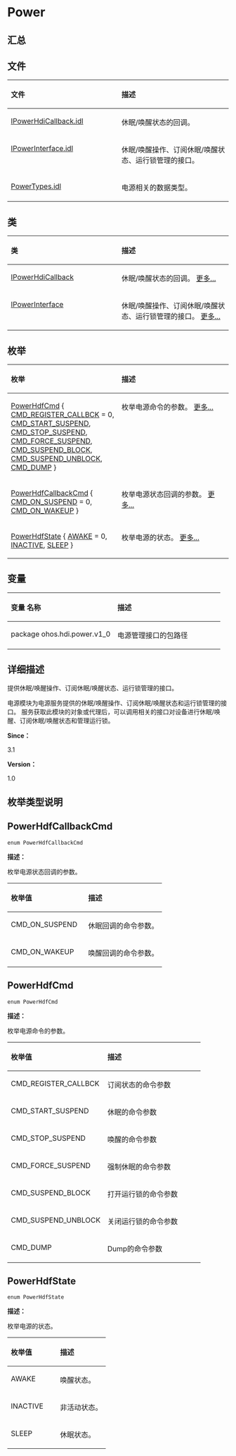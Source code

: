 # Power<a name="ZH-CN_TOPIC_0000001343120277"></a>

## **汇总**<a name="section1846352250083931"></a>

## 文件<a name="files"></a>

<a name="table1872553037083931"></a>
<table><thead align="left"><tr id="row884386546083931"><th class="cellrowborder" valign="top" width="50%" id="mcps1.1.3.1.1"><p id="p1742793041083931"><a name="p1742793041083931"></a><a name="p1742793041083931"></a>文件</p>
</th>
<th class="cellrowborder" valign="top" width="50%" id="mcps1.1.3.1.2"><p id="p1865189753083931"><a name="p1865189753083931"></a><a name="p1865189753083931"></a>描述</p>
</th>
</tr>
</thead>
<tbody><tr id="row141743378083931"><td class="cellrowborder" valign="top" width="50%" headers="mcps1.1.3.1.1 "><p id="p1043875524083931"><a name="p1043875524083931"></a><a name="p1043875524083931"></a><a href="_i_power_hdi_callback_8idl.md">IPowerHdiCallback.idl</a></p>
</td>
<td class="cellrowborder" valign="top" width="50%" headers="mcps1.1.3.1.2 "><p id="p988388268083931"><a name="p988388268083931"></a><a name="p988388268083931"></a>休眠/唤醒状态的回调。</p>
</td>
</tr>
<tr id="row12651074083931"><td class="cellrowborder" valign="top" width="50%" headers="mcps1.1.3.1.1 "><p id="p1876885616083931"><a name="p1876885616083931"></a><a name="p1876885616083931"></a><a href="_i_power_interface_8idl.md">IPowerInterface.idl</a></p>
</td>
<td class="cellrowborder" valign="top" width="50%" headers="mcps1.1.3.1.2 "><p id="p531818903083931"><a name="p531818903083931"></a><a name="p531818903083931"></a>休眠/唤醒操作、订阅休眠/唤醒状态、运行锁管理的接口。</p>
</td>
</tr>
<tr id="row1262544459083931"><td class="cellrowborder" valign="top" width="50%" headers="mcps1.1.3.1.1 "><p id="p103382834083931"><a name="p103382834083931"></a><a name="p103382834083931"></a><a href="_power_types_8idl.md">PowerTypes.idl</a></p>
</td>
<td class="cellrowborder" valign="top" width="50%" headers="mcps1.1.3.1.2 "><p id="p1258124056083931"><a name="p1258124056083931"></a><a name="p1258124056083931"></a>电源相关的数据类型。</p>
</td>
</tr>
</tbody>
</table>

## 类<a name="nested-classes"></a>

<a name="table1053674587083931"></a>
<table><thead align="left"><tr id="row1001442183083931"><th class="cellrowborder" valign="top" width="50%" id="mcps1.1.3.1.1"><p id="p1139927971083931"><a name="p1139927971083931"></a><a name="p1139927971083931"></a>类</p>
</th>
<th class="cellrowborder" valign="top" width="50%" id="mcps1.1.3.1.2"><p id="p2093647216083931"><a name="p2093647216083931"></a><a name="p2093647216083931"></a>描述</p>
</th>
</tr>
</thead>
<tbody><tr id="row94685054083931"><td class="cellrowborder" valign="top" width="50%" headers="mcps1.1.3.1.1 "><p id="p1259093174083931"><a name="p1259093174083931"></a><a name="p1259093174083931"></a><a href="interface_i_power_hdi_callback.md">IPowerHdiCallback</a></p>
</td>
<td class="cellrowborder" valign="top" width="50%" headers="mcps1.1.3.1.2 "><p id="p1150971244083931"><a name="p1150971244083931"></a><a name="p1150971244083931"></a>休眠/唤醒状态的回调。 <a href="interface_i_power_hdi_callback.md">更多...</a></p>
</td>
</tr>
<tr id="row866044749083931"><td class="cellrowborder" valign="top" width="50%" headers="mcps1.1.3.1.1 "><p id="p1234122605083931"><a name="p1234122605083931"></a><a name="p1234122605083931"></a><a href="interface_i_power_interface.md">IPowerInterface</a></p>
</td>
<td class="cellrowborder" valign="top" width="50%" headers="mcps1.1.3.1.2 "><p id="p1439485912083931"><a name="p1439485912083931"></a><a name="p1439485912083931"></a>休眠/唤醒操作、订阅休眠/唤醒状态、运行锁管理的接口。 <a href="interface_i_power_interface.md">更多...</a></p>
</td>
</tr>
</tbody>
</table>

## 枚举<a name="enum-members"></a>

<a name="table1199986124083931"></a>
<table><thead align="left"><tr id="row1466960294083931"><th class="cellrowborder" valign="top" width="50%" id="mcps1.1.3.1.1"><p id="p190428626083931"><a name="p190428626083931"></a><a name="p190428626083931"></a>枚举</p>
</th>
<th class="cellrowborder" valign="top" width="50%" id="mcps1.1.3.1.2"><p id="p1770484937083931"><a name="p1770484937083931"></a><a name="p1770484937083931"></a>描述</p>
</th>
</tr>
</thead>
<tbody><tr id="row2058608337083931"><td class="cellrowborder" valign="top" width="50%" headers="mcps1.1.3.1.1 "><p id="p1749778508083931"><a name="p1749778508083931"></a><a name="p1749778508083931"></a><a href="power.md#ga0c9f68a1cf4b1b76a8253281688a499f">PowerHdfCmd</a> {   <a href="power.md#gga0c9f68a1cf4b1b76a8253281688a499fadb8d2fd75158645b1cd01cab62a11e48">CMD_REGISTER_CALLBCK</a> = 0, <a href="power.md#gga0c9f68a1cf4b1b76a8253281688a499fab1d1e95415b8a9ab070fed3200b5f1d3">CMD_START_SUSPEND</a>, <a href="power.md#gga0c9f68a1cf4b1b76a8253281688a499fa65c754fdc432aa2a6f13c27cb97c27de">CMD_STOP_SUSPEND</a>, <a href="power.md#gga0c9f68a1cf4b1b76a8253281688a499faa96402e649008dcafce89c7a47c6f266">CMD_FORCE_SUSPEND</a>,   <a href="power.md#gga0c9f68a1cf4b1b76a8253281688a499fa0766f8c155a9de9fc7168a498c8317da">CMD_SUSPEND_BLOCK</a>, <a href="power.md#gga0c9f68a1cf4b1b76a8253281688a499fa840d1fd2227dfea25fcee7217deb82ed">CMD_SUSPEND_UNBLOCK</a>, <a href="power.md#gga0c9f68a1cf4b1b76a8253281688a499fab92b7d7125239e258bd22cd1a35aba0d">CMD_DUMP</a> }</p>
</td>
<td class="cellrowborder" valign="top" width="50%" headers="mcps1.1.3.1.2 "><p id="p978488075083931"><a name="p978488075083931"></a><a name="p978488075083931"></a>枚举电源命令的参数。 <a href="power.md#ga0c9f68a1cf4b1b76a8253281688a499f">更多...</a></p>
</td>
</tr>
<tr id="row2075200072083931"><td class="cellrowborder" valign="top" width="50%" headers="mcps1.1.3.1.1 "><p id="p1543791887083931"><a name="p1543791887083931"></a><a name="p1543791887083931"></a><a href="power.md#ga4bbb7ca0dc24efe3980c39cd409b4109">PowerHdfCallbackCmd</a> { <a href="power.md#gga4bbb7ca0dc24efe3980c39cd409b4109a6d4a3ebd4580d7303df66d5ea9ad98d1">CMD_ON_SUSPEND</a> = 0, <a href="power.md#gga4bbb7ca0dc24efe3980c39cd409b4109a4d0194285647be62fe2c191cad95e72f">CMD_ON_WAKEUP</a> }</p>
</td>
<td class="cellrowborder" valign="top" width="50%" headers="mcps1.1.3.1.2 "><p id="p245553729083931"><a name="p245553729083931"></a><a name="p245553729083931"></a>枚举电源状态回调的参数。 <a href="power.md#ga4bbb7ca0dc24efe3980c39cd409b4109">更多...</a></p>
</td>
</tr>
<tr id="row195756443083931"><td class="cellrowborder" valign="top" width="50%" headers="mcps1.1.3.1.1 "><p id="p1662400987083931"><a name="p1662400987083931"></a><a name="p1662400987083931"></a><a href="power.md#gadf82dc0e2ae04729ac8fabb3e3d28ecd">PowerHdfState</a> { <a href="power.md#ggadf82dc0e2ae04729ac8fabb3e3d28ecda65e803ac3fb48fa726e326f3c63c2d83">AWAKE</a> = 0, <a href="power.md#ggadf82dc0e2ae04729ac8fabb3e3d28ecda3ff8ba88da6f8947ab7c22b7825c6bb6">INACTIVE</a>, <a href="power.md#ggadf82dc0e2ae04729ac8fabb3e3d28ecdad6137abebe4fdc59e2f0f2c84bdbe3fa">SLEEP</a> }</p>
</td>
<td class="cellrowborder" valign="top" width="50%" headers="mcps1.1.3.1.2 "><p id="p1325094962083931"><a name="p1325094962083931"></a><a name="p1325094962083931"></a>枚举电源的状态。 <a href="power.md#gadf82dc0e2ae04729ac8fabb3e3d28ecd">更多...</a></p>
</td>
</tr>
</tbody>
</table>

## 变量<a name="var-members"></a>

<a name="table1394361113083931"></a>
<table><thead align="left"><tr id="row738246822083931"><th class="cellrowborder" valign="top" width="50%" id="mcps1.1.3.1.1"><p id="p2026061836083931"><a name="p2026061836083931"></a><a name="p2026061836083931"></a>变量 名称</p>
</th>
<th class="cellrowborder" valign="top" width="50%" id="mcps1.1.3.1.2"><p id="p1490809437083931"><a name="p1490809437083931"></a><a name="p1490809437083931"></a>描述</p>
</th>
</tr>
</thead>
<tbody><tr id="row1877564440083931"><td class="cellrowborder" valign="top" width="50%" headers="mcps1.1.3.1.1 "><p id="p1315201920194"><a name="p1315201920194"></a><a name="p1315201920194"></a>package ohos.hdi.power.v1_0</p>
</td>
<td class="cellrowborder" valign="top" width="50%" headers="mcps1.1.3.1.2 "><p id="p33555584336"><a name="p33555584336"></a><a name="p33555584336"></a>电源管理接口的包路径</p>
</td>
</tr>
</tbody>
</table>

## **详细描述**<a name="section584450240083931"></a>

提供休眠/唤醒操作、订阅休眠/唤醒状态、运行锁管理的接口。

电源模块为电源服务提供的休眠/唤醒操作、订阅休眠/唤醒状态和运行锁管理的接口。 服务获取此模块的对象或代理后，可以调用相关的接口对设备进行休眠/唤醒、订阅休眠/唤醒状态和管理运行锁。

**Since：**

3.1

**Version：**

1.0

## **枚举类型说明**<a name="section1566801616083931"></a>

## PowerHdfCallbackCmd<a name="ga4bbb7ca0dc24efe3980c39cd409b4109"></a>

```
enum PowerHdfCallbackCmd
```

**描述：**

枚举电源状态回调的参数。

<a name="table373901997083931"></a>
<table><thead align="left"><tr id="row1256018926083931"><th class="cellrowborder" valign="top" width="50%" id="mcps1.1.3.1.1"><p id="p312921408083931"><a name="p312921408083931"></a><a name="p312921408083931"></a>枚举值</p>
</th>
<th class="cellrowborder" valign="top" width="50%" id="mcps1.1.3.1.2"><p id="p1550003474083931"><a name="p1550003474083931"></a><a name="p1550003474083931"></a>描述</p>
</th>
</tr>
</thead>
<tbody><tr id="row1263480011083931"><td class="cellrowborder" valign="top" width="50%" headers="mcps1.1.3.1.1 "><p id="entry243372813083931p0"><a name="entry243372813083931p0"></a><a name="entry243372813083931p0"></a><strong id="gga4bbb7ca0dc24efe3980c39cd409b4109a6d4a3ebd4580d7303df66d5ea9ad98d1"><a name="gga4bbb7ca0dc24efe3980c39cd409b4109a6d4a3ebd4580d7303df66d5ea9ad98d1"></a><a name="gga4bbb7ca0dc24efe3980c39cd409b4109a6d4a3ebd4580d7303df66d5ea9ad98d1"></a></strong>CMD_ON_SUSPEND</p>
</td>
<td class="cellrowborder" valign="top" width="50%" headers="mcps1.1.3.1.2 "><p id="p1155093259083931"><a name="p1155093259083931"></a><a name="p1155093259083931"></a>休眠回调的命令参数。</p>
<p id="p763504718206"><a name="p763504718206"></a><a name="p763504718206"></a></p>
</td>
</tr>
<tr id="row526408662083931"><td class="cellrowborder" valign="top" width="50%" headers="mcps1.1.3.1.1 "><p id="entry288297530083931p0"><a name="entry288297530083931p0"></a><a name="entry288297530083931p0"></a><strong id="gga4bbb7ca0dc24efe3980c39cd409b4109a4d0194285647be62fe2c191cad95e72f"><a name="gga4bbb7ca0dc24efe3980c39cd409b4109a4d0194285647be62fe2c191cad95e72f"></a><a name="gga4bbb7ca0dc24efe3980c39cd409b4109a4d0194285647be62fe2c191cad95e72f"></a></strong>CMD_ON_WAKEUP</p>
</td>
<td class="cellrowborder" valign="top" width="50%" headers="mcps1.1.3.1.2 "><p id="p1231934308083931"><a name="p1231934308083931"></a><a name="p1231934308083931"></a>唤醒回调的命令参数。</p>
<p id="p1863517475202"><a name="p1863517475202"></a><a name="p1863517475202"></a></p>
</td>
</tr>
</tbody>
</table>

## PowerHdfCmd<a name="ga0c9f68a1cf4b1b76a8253281688a499f"></a>

```
enum PowerHdfCmd
```

**描述：**

枚举电源命令的参数。

<a name="table2140909870083931"></a>
<table><thead align="left"><tr id="row194581054083931"><th class="cellrowborder" valign="top" width="50%" id="mcps1.1.3.1.1"><p id="p1405437496083931"><a name="p1405437496083931"></a><a name="p1405437496083931"></a>枚举值</p>
</th>
<th class="cellrowborder" valign="top" width="50%" id="mcps1.1.3.1.2"><p id="p807885106083931"><a name="p807885106083931"></a><a name="p807885106083931"></a>描述</p>
</th>
</tr>
</thead>
<tbody><tr id="row1441270839083931"><td class="cellrowborder" valign="top" width="50%" headers="mcps1.1.3.1.1 "><p id="entry1603023217083931p0"><a name="entry1603023217083931p0"></a><a name="entry1603023217083931p0"></a><strong id="gga0c9f68a1cf4b1b76a8253281688a499fadb8d2fd75158645b1cd01cab62a11e48"><a name="gga0c9f68a1cf4b1b76a8253281688a499fadb8d2fd75158645b1cd01cab62a11e48"></a><a name="gga0c9f68a1cf4b1b76a8253281688a499fadb8d2fd75158645b1cd01cab62a11e48"></a></strong>CMD_REGISTER_CALLBCK</p>
</td>
<td class="cellrowborder" valign="top" width="50%" headers="mcps1.1.3.1.2 "><p id="p1452128875083931"><a name="p1452128875083931"></a><a name="p1452128875083931"></a>订阅状态的命令参数</p>
<p id="p15642174752020"><a name="p15642174752020"></a><a name="p15642174752020"></a></p>
</td>
</tr>
<tr id="row1970952267083931"><td class="cellrowborder" valign="top" width="50%" headers="mcps1.1.3.1.1 "><p id="entry1319107181083931p0"><a name="entry1319107181083931p0"></a><a name="entry1319107181083931p0"></a><strong id="gga0c9f68a1cf4b1b76a8253281688a499fab1d1e95415b8a9ab070fed3200b5f1d3"><a name="gga0c9f68a1cf4b1b76a8253281688a499fab1d1e95415b8a9ab070fed3200b5f1d3"></a><a name="gga0c9f68a1cf4b1b76a8253281688a499fab1d1e95415b8a9ab070fed3200b5f1d3"></a></strong>CMD_START_SUSPEND</p>
</td>
<td class="cellrowborder" valign="top" width="50%" headers="mcps1.1.3.1.2 "><p id="p586360846083931"><a name="p586360846083931"></a><a name="p586360846083931"></a>休眠的命令参数</p>
<p id="p3642184719202"><a name="p3642184719202"></a><a name="p3642184719202"></a></p>
</td>
</tr>
<tr id="row153681627083931"><td class="cellrowborder" valign="top" width="50%" headers="mcps1.1.3.1.1 "><p id="entry849347752083931p0"><a name="entry849347752083931p0"></a><a name="entry849347752083931p0"></a><strong id="gga0c9f68a1cf4b1b76a8253281688a499fa65c754fdc432aa2a6f13c27cb97c27de"><a name="gga0c9f68a1cf4b1b76a8253281688a499fa65c754fdc432aa2a6f13c27cb97c27de"></a><a name="gga0c9f68a1cf4b1b76a8253281688a499fa65c754fdc432aa2a6f13c27cb97c27de"></a></strong>CMD_STOP_SUSPEND</p>
</td>
<td class="cellrowborder" valign="top" width="50%" headers="mcps1.1.3.1.2 "><p id="p519248604083931"><a name="p519248604083931"></a><a name="p519248604083931"></a>唤醒的命令参数</p>
<p id="p12642747102016"><a name="p12642747102016"></a><a name="p12642747102016"></a></p>
</td>
</tr>
<tr id="row2033197858083931"><td class="cellrowborder" valign="top" width="50%" headers="mcps1.1.3.1.1 "><p id="entry2132009762083931p0"><a name="entry2132009762083931p0"></a><a name="entry2132009762083931p0"></a><strong id="gga0c9f68a1cf4b1b76a8253281688a499faa96402e649008dcafce89c7a47c6f266"><a name="gga0c9f68a1cf4b1b76a8253281688a499faa96402e649008dcafce89c7a47c6f266"></a><a name="gga0c9f68a1cf4b1b76a8253281688a499faa96402e649008dcafce89c7a47c6f266"></a></strong>CMD_FORCE_SUSPEND</p>
</td>
<td class="cellrowborder" valign="top" width="50%" headers="mcps1.1.3.1.2 "><p id="p513056781083931"><a name="p513056781083931"></a><a name="p513056781083931"></a>强制休眠的命令参数</p>
<p id="p8642647162017"><a name="p8642647162017"></a><a name="p8642647162017"></a></p>
</td>
</tr>
<tr id="row4749119083931"><td class="cellrowborder" valign="top" width="50%" headers="mcps1.1.3.1.1 "><p id="entry1005009907083931p0"><a name="entry1005009907083931p0"></a><a name="entry1005009907083931p0"></a><strong id="gga0c9f68a1cf4b1b76a8253281688a499fa0766f8c155a9de9fc7168a498c8317da"><a name="gga0c9f68a1cf4b1b76a8253281688a499fa0766f8c155a9de9fc7168a498c8317da"></a><a name="gga0c9f68a1cf4b1b76a8253281688a499fa0766f8c155a9de9fc7168a498c8317da"></a></strong>CMD_SUSPEND_BLOCK</p>
</td>
<td class="cellrowborder" valign="top" width="50%" headers="mcps1.1.3.1.2 "><p id="p731311105083931"><a name="p731311105083931"></a><a name="p731311105083931"></a>打开运行锁的命令参数</p>
<p id="p46421847122017"><a name="p46421847122017"></a><a name="p46421847122017"></a></p>
</td>
</tr>
<tr id="row146905443083931"><td class="cellrowborder" valign="top" width="50%" headers="mcps1.1.3.1.1 "><p id="entry338397854083931p0"><a name="entry338397854083931p0"></a><a name="entry338397854083931p0"></a><strong id="gga0c9f68a1cf4b1b76a8253281688a499fa840d1fd2227dfea25fcee7217deb82ed"><a name="gga0c9f68a1cf4b1b76a8253281688a499fa840d1fd2227dfea25fcee7217deb82ed"></a><a name="gga0c9f68a1cf4b1b76a8253281688a499fa840d1fd2227dfea25fcee7217deb82ed"></a></strong>CMD_SUSPEND_UNBLOCK</p>
</td>
<td class="cellrowborder" valign="top" width="50%" headers="mcps1.1.3.1.2 "><p id="p121661076083931"><a name="p121661076083931"></a><a name="p121661076083931"></a>关闭运行锁的命令参数</p>
<p id="p14642134792015"><a name="p14642134792015"></a><a name="p14642134792015"></a></p>
</td>
</tr>
<tr id="row1071883792083931"><td class="cellrowborder" valign="top" width="50%" headers="mcps1.1.3.1.1 "><p id="entry999490494083931p0"><a name="entry999490494083931p0"></a><a name="entry999490494083931p0"></a><strong id="gga0c9f68a1cf4b1b76a8253281688a499fab92b7d7125239e258bd22cd1a35aba0d"><a name="gga0c9f68a1cf4b1b76a8253281688a499fab92b7d7125239e258bd22cd1a35aba0d"></a><a name="gga0c9f68a1cf4b1b76a8253281688a499fab92b7d7125239e258bd22cd1a35aba0d"></a></strong>CMD_DUMP</p>
</td>
<td class="cellrowborder" valign="top" width="50%" headers="mcps1.1.3.1.2 "><p id="p1410889342083931"><a name="p1410889342083931"></a><a name="p1410889342083931"></a>Dump的命令参数</p>
<p id="p10642204722017"><a name="p10642204722017"></a><a name="p10642204722017"></a></p>
</td>
</tr>
</tbody>
</table>

## PowerHdfState<a name="gadf82dc0e2ae04729ac8fabb3e3d28ecd"></a>

```
enum PowerHdfState
```

**描述：**

枚举电源的状态。

<a name="table916936452083931"></a>
<table><thead align="left"><tr id="row1621481268083931"><th class="cellrowborder" valign="top" width="50%" id="mcps1.1.3.1.1"><p id="p1841111800083931"><a name="p1841111800083931"></a><a name="p1841111800083931"></a>枚举值</p>
</th>
<th class="cellrowborder" valign="top" width="50%" id="mcps1.1.3.1.2"><p id="p763718341083931"><a name="p763718341083931"></a><a name="p763718341083931"></a>描述</p>
</th>
</tr>
</thead>
<tbody><tr id="row1960859223083931"><td class="cellrowborder" valign="top" width="50%" headers="mcps1.1.3.1.1 "><p id="entry1924516172083931p0"><a name="entry1924516172083931p0"></a><a name="entry1924516172083931p0"></a><strong id="ggadf82dc0e2ae04729ac8fabb3e3d28ecda65e803ac3fb48fa726e326f3c63c2d83"><a name="ggadf82dc0e2ae04729ac8fabb3e3d28ecda65e803ac3fb48fa726e326f3c63c2d83"></a><a name="ggadf82dc0e2ae04729ac8fabb3e3d28ecda65e803ac3fb48fa726e326f3c63c2d83"></a></strong>AWAKE</p>
</td>
<td class="cellrowborder" valign="top" width="50%" headers="mcps1.1.3.1.2 "><p id="p690793086083931"><a name="p690793086083931"></a><a name="p690793086083931"></a>唤醒状态。</p>
<p id="p13659147112011"><a name="p13659147112011"></a><a name="p13659147112011"></a></p>
</td>
</tr>
<tr id="row1350825625083931"><td class="cellrowborder" valign="top" width="50%" headers="mcps1.1.3.1.1 "><p id="entry481348013083931p0"><a name="entry481348013083931p0"></a><a name="entry481348013083931p0"></a><strong id="ggadf82dc0e2ae04729ac8fabb3e3d28ecda3ff8ba88da6f8947ab7c22b7825c6bb6"><a name="ggadf82dc0e2ae04729ac8fabb3e3d28ecda3ff8ba88da6f8947ab7c22b7825c6bb6"></a><a name="ggadf82dc0e2ae04729ac8fabb3e3d28ecda3ff8ba88da6f8947ab7c22b7825c6bb6"></a></strong>INACTIVE</p>
</td>
<td class="cellrowborder" valign="top" width="50%" headers="mcps1.1.3.1.2 "><p id="p1036646370083931"><a name="p1036646370083931"></a><a name="p1036646370083931"></a>非活动状态。</p>
<p id="p166591947112019"><a name="p166591947112019"></a><a name="p166591947112019"></a></p>
</td>
</tr>
<tr id="row1695724207083931"><td class="cellrowborder" valign="top" width="50%" headers="mcps1.1.3.1.1 "><p id="entry387333896083931p0"><a name="entry387333896083931p0"></a><a name="entry387333896083931p0"></a><strong id="ggadf82dc0e2ae04729ac8fabb3e3d28ecdad6137abebe4fdc59e2f0f2c84bdbe3fa"><a name="ggadf82dc0e2ae04729ac8fabb3e3d28ecdad6137abebe4fdc59e2f0f2c84bdbe3fa"></a><a name="ggadf82dc0e2ae04729ac8fabb3e3d28ecdad6137abebe4fdc59e2f0f2c84bdbe3fa"></a></strong>SLEEP</p>
</td>
<td class="cellrowborder" valign="top" width="50%" headers="mcps1.1.3.1.2 "><p id="p746454025083931"><a name="p746454025083931"></a><a name="p746454025083931"></a>休眠状态。</p>
<p id="p14659247102018"><a name="p14659247102018"></a><a name="p14659247102018"></a></p>
</td>
</tr>
</tbody>
</table>

